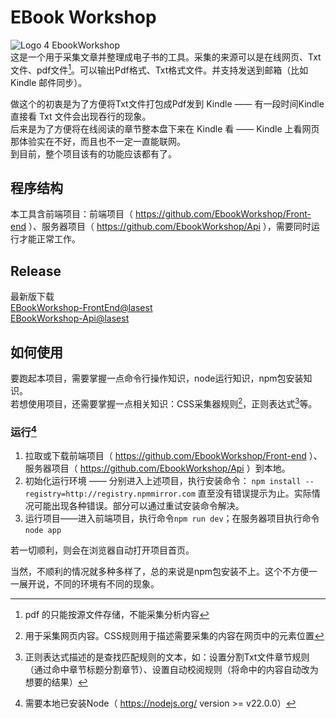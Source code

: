 # EBook Workshop
 ![Logo 4 EbookWorkshop](https://avatars.githubusercontent.com/u/132744849)    
这是一个用于采集文章并整理成电子书的工具。采集的来源可以是在线网页、Txt文件、pdf文件[^1]。可以输出Pdf格式、Txt格式文件。并支持发送到邮箱（比如 Kindle 邮件同步）。    

做这个的初衷是为了方便将Txt文件打包成Pdf发到 Kindle —— 有一段时间Kindle直接看 Txt 文件会出现吞行的现象。    
后来是为了方便将在线阅读的章节整本盘下来在 Kindle 看 —— Kindle 上看网页那体验实在不好，而且也不一定一直能联网。    
到目前，整个项目该有的功能应该都有了。    

## 程序结构
本工具含前端项目：前端项目（ https://github.com/EbookWorkshop/Front-end ）、服务器项目（ https://github.com/EbookWorkshop/Api ），需要同时运行才能正常工作。

## Release  
最新版下载   
[EBookWorkshop-FrontEnd@lasest](https://github.com/EbookWorkshop/Front-end/releases/latest)    
[EBookWorkshop-Api@lasest](https://github.com/EbookWorkshop/Api/releases/latest)

## 如何使用
要跑起本项目，需要掌握一点命令行操作知识，node运行知识，npm包安装知识。    
若想使用项目，还需要掌握一点相关知识：CSS采集器规则[^2]，正则表达式[^3]等。    

### 运行[^4]
1. 拉取或下载前端项目（ https://github.com/EbookWorkshop/Front-end ）、服务器项目（ https://github.com/EbookWorkshop/Api ）到本地。
1. 初始化运行环境 —— 分别进入上述项目，执行安装命令： `npm install --registry=http://registry.npmmirror.com` 直至没有错误提示为止。实际情况可能出现各种错误。部分可以通过重试安装命令解决。
1. 运行项目——进入前端项目，执行命令`npm run dev`；在服务器项目执行命令`node app`
    
若一切顺利，则会在浏览器自动打开项目首页。
    
当然，不顺利的情况就多种多样了，总的来说是npm包安装不上。这个不方便一一展开说，不同的环境有不同的现象。    

[^1]:pdf 的只能按源文件存储，不能采集分析内容    
[^2]:用于采集网页内容。CSS规则用于描述需要采集的内容在网页中的元素位置
[^3]:正则表达式描述的是查找匹配规则的文本，如：设置分割Txt文件章节规则（通过命中章节标题分割章节）、设置自动校阅规则（将命中的内容自动改为想要的结果）    
[^4]:需要本地已安装Node（ https://nodejs.org/ version >= v22.0.0）
